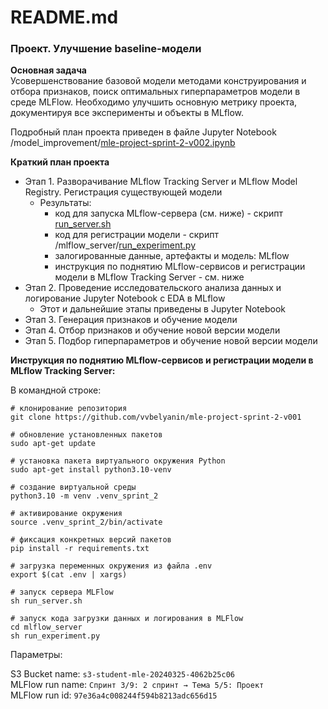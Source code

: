 # README.md

### Проект. Улучшение baseline-модели

**Оcновная задача**    
Усовершенствование базовой модели методами конструирования и отбора признаков, поиск оптимальных гиперпараметров модели в среде MLFlow.
Необходимо улучшить основную метрику проекта, документируя все эксперименты и объекты в MLflow. 

Подробный план проекта приведен в файле Jupyter Notebook /model_improvement/[mle-project-sprint-2-v002.ipynb](https://github.com/vvbelyanin/mle-project-sprint-2-v001/blob/main/model_improvement/mle-project-sprint-2-v002.ipynb)

**Краткий план проекта**    
- Этап 1. Разворачивание MLflow Tracking Server и MLflow Model Registry. Регистрация существующей модели    
    - Результаты:    
        - код для запуска MLflow-сервера (см. ниже) - скрипт [run_server.sh](https://github.com/vvbelyanin/mle-project-sprint-2-v001/blob/main/run_server.sh)
        - код для регистрации модели - скрипт /mlflow_server/[run_experiment.py](https://github.com/vvbelyanin/mle-project-sprint-2-v001/blob/main/mlflow_server/run_experiment.py)
        - залогированные данные, артефакты и модель: MLflow    
        - инструкция по поднятию MLflow-сервисов и регистрации модели в MLflow Tracking Server - см. ниже
- Этап 2. Проведение исследовательского анализа данных и логирование Jupyter Notebook с EDA в MLflow
    - Этот и дальнейшие этапы приведены в Jupyter Notebook []()
- Этап 3. Генерация признаков и обучение модели
- Этап 4. Отбор признаков и обучение новой версии модели
- Этап 5. Подбор гиперпараметров и обучение новой версии модели


**Инструкция по поднятию MLflow-сервисов и регистрации модели в MLflow Tracking Server:**    

В командной строке:    
```
# клонирование репозитория
git clone https://github.com/vvbelyanin/mle-project-sprint-2-v001    

# обновление установленных пакетов
sudo apt-get update    

# установка пакета виртуального окружения Python
sudo apt-get install python3.10-venv    

# создание виртуальной среды
python3.10 -m venv .venv_sprint_2    

# активирование окружения 
source .venv_sprint_2/bin/activate    

# фиксация конкретных версий пакетов
pip install -r requirements.txt    

# загрузка переменных окружения из файла .env
export $(cat .env | xargs)    

# запуск сервера MLFlow
sh run_server.sh

# запуск кода загрузки данных и логирования в MLFlow
cd mlflow_server
sh run_experiment.py
``` 
    
Параметры:    
    
S3 Bucket name: `s3-student-mle-20240325-4062b25c06`    
MLFlow run name:  `Спринт 3/9: 2 спринт → Тема 5/5: Проект`    
MLFlow run id: `97e36a4c008244f594b8213adc656d15`